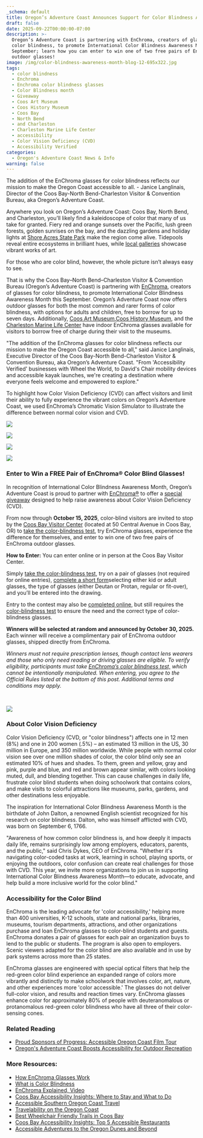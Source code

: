 ```yaml
---
_schema: default
title: Oregon’s Adventure Coast Announces Support for Color Blindness Awareness Month
draft: false
date: 2025-09-22T00:00:00-07:00
description: >-
  Oregon’s Adventure Coast is partnering with EnChroma, creators of glasses for
  color blindness, to promote International Color Blindness Awareness Month this
  September; learn how you can enter to win one of two free pairs of EnChroma
  outdoor glasses!
image: /img/color-blindness-awareness-month-blog-12-695x322.jpg
tags:
  - color blindness
  - Enchroma
  - Enchroma color blindness glasses
  - Color Blindness month
  - Giveaway
  - Coos Art Museum
  - Coos History Museum
  - Coos Bay
  - North Bend
  - and Charleston
  - Charleston Marine Life Center
  - accessibility
  - Color Vision Deficiency (CVD)
  - Accessibility Verified
categories:
  - Oregon's Adventure Coast News & Info
warning: false
---
```

The addition of the EnChroma glasses for color blindness reflects our mission to make the Oregon Coast accessible to all. - Janice Langlinais, Director of the Coos Bay-North Bend-Charleston Visitor & Convention Bureau, aka Oregon’s Adventure Coast.

Anywhere you look on Oregon’s Adventure Coast: Coos Bay, North Bend, and Charleston, you’ll likely find a kaleidoscope of color that many of us take for granted. Fiery red and orange sunsets over the Pacific, lush green forests, golden sunrises on the bay, and the dazzling gardens and holiday lights at [<u>Shore Acres State Park</u>](https://stateparks.oregon.gov/index.cfm?do=park.profile&amp;parkId=68) make the region come alive. Tidepools reveal entire ecosystems in brilliant hues, while [<u>local galleries</u>](https://www.oregonsadventurecoast.com/art-history-culture/) showcase vibrant works of art.

For those who are color blind, however, the whole picture isn’t always easy to see.

That is why the Coos Bay–North Bend–Charleston Visitor & Convention Bureau (Oregon’s Adventure Coast) is partnering with [<u>EnChroma</u>](https://enchroma.com/), creators of glasses for color blindness, to promote International Color Blindness Awareness Month this September. Oregon’s Adventure Coast now offers outdoor glasses for both the most common and rarer forms of color blindness, with options for adults and children, free to borrow for up to seven days. Additionally, [<u>Coos Art Museum</u>](https://coosartmuseum.org/),[<u>Coos History Museum</u>](https://cooshistory.org/), and the [<u>Charleston Marine Life Center</u>](https://cmlc.uoregon.edu/) have indoor EnChroma glasses available for visitors to borrow free of charge during their visit to the museums.

"The addition of the EnChroma glasses for color blindness reflects our mission to make the Oregon Coast accessible to all," said Janice Langlinais, Executive Director of the Coos Bay-North Bend-Charleston Visitor & Convention Bureau, aka Oregon’s Adventure Coast. "From 'Accessibility Verified' businesses with Wheel the World, to David's Chair mobility devices and accessible kayak launches, we're creating a destination where everyone feels welcome and empowered to explore."

To highlight how Color Vision Deficiency (CVD) can affect visitors and limit their ability to fully experience the vibrant colors on Oregon’s Adventure Coast, we used EnChroma’s Chromatic Vision Simulator to illustrate the difference between normal color vision and CVD.

![](/img/color-blindness-awareness-month-blog-12-695x322-4.jpg)

![](/img/color-blindness-awareness-month-blog-12-695x322-1.jpg)

![](/img/color-blindness-awareness-month-blog-12-695x322-2.jpg)

![](/img/color-blindness-awareness-month-blog-12-695x322-3.jpg)

### Enter to Win a FREE Pair of EnChroma® Color Blind Glasses!

In recognition of International Color Blindness Awareness Month, Oregon’s Adventure Coast is proud to partner with [EnChroma®](https://enchroma.com/) to offer a [special giveaway](https://www.oregonsadventurecoast.com/enchroma-giveaway/) designed to help raise awareness about Color Vision Deficiency (CVD).

From now through **October 15, 2025**, color-blind visitors are invited to stop by the [Coos Bay Visitor Center](https://www.oregonsadventurecoast.com/contact/) (located at 50 Central Avenue in Coos Bay, OR) to [take the color-blindness test](https://enchroma.com/pages/test), try EnChroma glasses, experience the difference for themselves, and enter to win one of two free pairs of EnChroma outdoor glasses.

**How to Enter:** You can enter online or in person at the Coos Bay Visitor Center.

Simply [take the color-blindness test](https://enchroma.com/pages/test), try on a pair of glasses (not required for online entries), [complete a short form](https://www.oregonsadventurecoast.com/enchroma-giveaway/)selecting either kid or adult glasses, the type of glasses (either Deutan or Protan, regular or fit-over), and you’ll be entered into the drawing.

Entry to the contest may also be [completed online](https://www.oregonsadventurecoast.com/enchroma-giveaway/), but still requires the [color-blindness test](https://enchroma.com/pages/test) to ensure the need and the correct type of color-blindness glasses.

**Winners will be selected at random and announced by October 30, 2025.** Each winner will receive a complimentary pair of EnChroma outdoor glasses, shipped directly from EnChroma.

*Winners must not require prescription lenses, though contact lens wearers and those who only need reading or driving glasses are eligible. To verify eligibility, participants must take* [*<u>EnChroma’s color blindness test,</u>*](https://enchroma.com/pages/test) *which cannot be intentionally manipulated. When entering, you agree to the Official Rules listed at the bottom of this post. Additional terms and conditions may apply.*

&nbsp;

![](/img/intl-cbam-giveaway-04.jpg)

### About Color Vision Deficiency

Color Vision Deficiency (CVD, or "color blindness") affects one in 12 men (8%) and one in 200 women (.5%) – an estimated 13 million in the US, 30 million in Europe, and 350 million worldwide. While people with normal color vision see over one million shades of color, the color blind only see an estimated 10% of hues and shades. To them, green and yellow, gray and pink, purple and blue, and red and brown appear similar, with colors looking muted, dull, and blending together. This can cause challenges in daily life, frustrate color blind students when doing schoolwork that contains colors, and make visits to colorful attractions like museums, parks, gardens, and other destinations less enjoyable.

The inspiration for International Color Blindness Awareness Month is the birthdate of John Dalton, a renowned English scientist recognized for his research on color blindness. Dalton, who was himself afflicted with CVD, was born on September 6, 1766.

"Awareness of how common color blindness is, and how deeply it impacts daily life, remains surprisingly low among employers, educators, parents, and the public," said Chris Dykes, CEO of EnChroma. "Whether it's navigating color-coded tasks at work, learning in school, playing sports, or enjoying the outdoors, color confusion can create real challenges for those with CVD. This year, we invite more organizations to join us in supporting International Color Blindness Awareness Month—to educate, advocate, and help build a more inclusive world for the color blind."

### Accessibility for the Color Blind

EnChroma is the leading advocate for 'color accessibility,' helping more than 400 universities, K-12 schools, state and national parks, libraries, museums, tourism departments, attractions, and other organizations purchase and loan EnChroma glasses to color-blind students and guests. EnChroma donates a pair of glasses for each pair an organization buys to lend to the public or students. The program is also open to employers. Scenic viewers adapted for the color blind are also available and in use by park systems across more than 25 states.

EnChroma glasses are engineered with special optical filters that help the red-green color blind experience an expanded range of colors more vibrantly and distinctly to make schoolwork that involves color, art, nature, and other experiences more 'color accessible.' The glasses do not deliver full-color vision, and results and reaction times vary. EnChroma glasses enhance color for approximately 80% of people with deuteranomalous or protanomalous red-green color blindness who have all three of their color-sensing cones.

### Related Reading

* [Proud Sponsors of Progress: Accessible Oregon Coast Film Tour](https://www.oregonsadventurecoast.com/blog/proud-sponsors-of-progress-accessible-oregon-coast-film-tour/)
* [Oregon's Adventure Coast Boosts Accessibility for Outdoor Recreation](https://www.oregonsadventurecoast.com/blog/oregon-s-adventure-coast-boosts-accessibility-for-outdoor-recreation/)

### More Resources:

* [How EnChroma Glasses Work](https://enchroma.com/pages/how-enchroma-glasses-work)
* [What is Color Blindness](https://enchroma.com/pages/what-is-color-blindness)
* [EnChroma Explained, Video](https://www.youtube.com/watch?v=TBZM2LyU8g8&amp;t=79s)
* [Coos Bay Accessibility Insights: Where to Stay and What to Do](https://blog.wheeltheworld.com/where-to-stay-and-what-to-do-in-coos-bay-and-their-accessibility/#:~:text=Coos%20Bay%20Boardwalk,-For%20a%20leisurely&amp;amp;text=Almost%20all%20boardwalk%20areas%20also,are%20fully%20accessible%20as%20well.)
* [Accessible Southern Oregon Coast Travel](https://visittheoregoncoast.com/travel-guides/how-to/accessible-southern-oregon-coast-travel/)
* [Travelability on the Oregon Coast](https://visittheoregoncoast.com/travelability-on-the-oregon-coast/)
* [Best Wheelchair Friendly Trails in Coos Bay](https://www.alltrails.com/us/oregon/coos-bay/ada)
* [Coos Bay Accessibility Insights: Top 5 Accessible Restaurants](https://blog.wheeltheworld.com/top-6-accessible-restaurants-in-coos-bay-oregon/)
* [Accessible Adventures to the Oregon Dunes and Beyond](https://traveloregon.com/things-to-do/outdoor-recreation/accessible-adventures-to-the-oregon-dunes-and-beyond/)